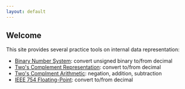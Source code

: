 ```yaml
---
layout: default
---
```

## Welcome
This site provides several practice tools on internal data representation:
- [Binary Number System](ch2.md): convert unsigned binary to/from decimal
- [Two's Complement Representation](ch3_2com.html): convert to/from decimal
- [Two's Complment Arithmetic](ch3_2comArith.html): negation, addition, subtraction
- [IEEE 754 Floating-Point](ch3_ieee754.html): convert to/from decimal
